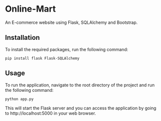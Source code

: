 # Online-Mart
An E-commerce website using Flask, SQLAlchemy and Bootstrap.

## Installation
To install the required packages, run the following command:

```  
pip install flask Flask-SQLAlchemy  
```

## Usage
To run the application, navigate to the root directory of the project and run the following command:

```
python app.py
```

This will start the Flask server and you can access the application by going to http://localhost:5000 in your web browser.

<br>



